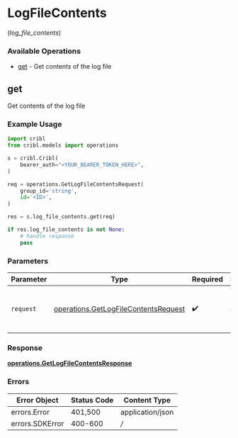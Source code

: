 # LogFileContents
(*log_file_contents*)

### Available Operations

* [get](#get) - Get contents of the log file

## get

Get contents of the log file

### Example Usage

```python
import cribl
from cribl.models import operations

s = cribl.Cribl(
    bearer_auth="<YOUR_BEARER_TOKEN_HERE>",
)

req = operations.GetLogFileContentsRequest(
    group_id='string',
    id='<ID>',
)

res = s.log_file_contents.get(req)

if res.log_file_contents is not None:
    # handle response
    pass
```

### Parameters

| Parameter                                                                                    | Type                                                                                         | Required                                                                                     | Description                                                                                  |
| -------------------------------------------------------------------------------------------- | -------------------------------------------------------------------------------------------- | -------------------------------------------------------------------------------------------- | -------------------------------------------------------------------------------------------- |
| `request`                                                                                    | [operations.GetLogFileContentsRequest](../../models/operations/getlogfilecontentsrequest.md) | :heavy_check_mark:                                                                           | The request object to use for the request.                                                   |


### Response

**[operations.GetLogFileContentsResponse](../../models/operations/getlogfilecontentsresponse.md)**
### Errors

| Error Object     | Status Code      | Content Type     |
| ---------------- | ---------------- | ---------------- |
| errors.Error     | 401,500          | application/json |
| errors.SDKError  | 400-600          | */*              |
